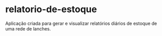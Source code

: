 # relatorio-de-estoque
Aplicação criada para gerar e visualizar relatórios diários de estoque de uma rede de lanches.
